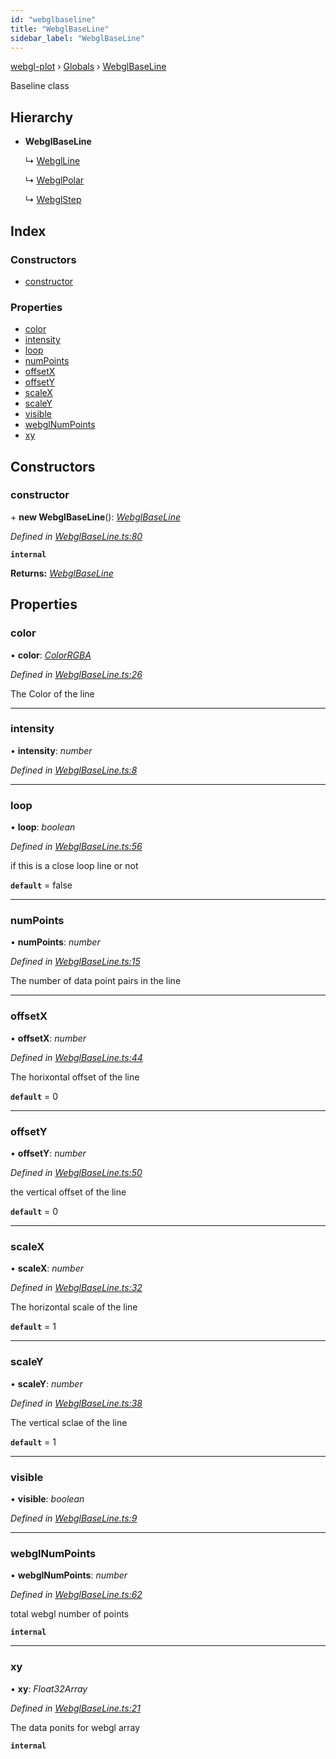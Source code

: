```yaml
---
id: "webglbaseline"
title: "WebglBaseLine"
sidebar_label: "WebglBaseLine"
---
```


[webgl-plot](../index.md) › [Globals](../globals.md) › [WebglBaseLine](webglbaseline.md)

Baseline class

## Hierarchy

* **WebglBaseLine**

  ↳ [WebglLine](webglline.md)

  ↳ [WebglPolar](webglpolar.md)

  ↳ [WebglStep](webglstep.md)

## Index

### Constructors

* [constructor](webglbaseline.md#constructor)

### Properties

* [color](webglbaseline.md#color)
* [intensity](webglbaseline.md#intensity)
* [loop](webglbaseline.md#loop)
* [numPoints](webglbaseline.md#numpoints)
* [offsetX](webglbaseline.md#offsetx)
* [offsetY](webglbaseline.md#offsety)
* [scaleX](webglbaseline.md#scalex)
* [scaleY](webglbaseline.md#scaley)
* [visible](webglbaseline.md#visible)
* [webglNumPoints](webglbaseline.md#webglnumpoints)
* [xy](webglbaseline.md#xy)

## Constructors

###  constructor

\+ **new WebglBaseLine**(): *[WebglBaseLine](webglbaseline.md)*

*Defined in [WebglBaseLine.ts:80](https://github.com/danchitnis/webgl-plot/blob/ee06299/src/WebglBaseLine.ts#L80)*

**`internal`** 

**Returns:** *[WebglBaseLine](webglbaseline.md)*

## Properties

###  color

• **color**: *[ColorRGBA](colorrgba.md)*

*Defined in [WebglBaseLine.ts:26](https://github.com/danchitnis/webgl-plot/blob/ee06299/src/WebglBaseLine.ts#L26)*

The Color of the line

___

###  intensity

• **intensity**: *number*

*Defined in [WebglBaseLine.ts:8](https://github.com/danchitnis/webgl-plot/blob/ee06299/src/WebglBaseLine.ts#L8)*

___

###  loop

• **loop**: *boolean*

*Defined in [WebglBaseLine.ts:56](https://github.com/danchitnis/webgl-plot/blob/ee06299/src/WebglBaseLine.ts#L56)*

if this is a close loop line or not

**`default`** = false

___

###  numPoints

• **numPoints**: *number*

*Defined in [WebglBaseLine.ts:15](https://github.com/danchitnis/webgl-plot/blob/ee06299/src/WebglBaseLine.ts#L15)*

The number of data point pairs in the line

___

###  offsetX

• **offsetX**: *number*

*Defined in [WebglBaseLine.ts:44](https://github.com/danchitnis/webgl-plot/blob/ee06299/src/WebglBaseLine.ts#L44)*

The horixontal offset of the line

**`default`** = 0

___

###  offsetY

• **offsetY**: *number*

*Defined in [WebglBaseLine.ts:50](https://github.com/danchitnis/webgl-plot/blob/ee06299/src/WebglBaseLine.ts#L50)*

the vertical offset of the line

**`default`** = 0

___

###  scaleX

• **scaleX**: *number*

*Defined in [WebglBaseLine.ts:32](https://github.com/danchitnis/webgl-plot/blob/ee06299/src/WebglBaseLine.ts#L32)*

The horizontal scale of the line

**`default`** = 1

___

###  scaleY

• **scaleY**: *number*

*Defined in [WebglBaseLine.ts:38](https://github.com/danchitnis/webgl-plot/blob/ee06299/src/WebglBaseLine.ts#L38)*

The vertical sclae of the line

**`default`** = 1

___

###  visible

• **visible**: *boolean*

*Defined in [WebglBaseLine.ts:9](https://github.com/danchitnis/webgl-plot/blob/ee06299/src/WebglBaseLine.ts#L9)*

___

###  webglNumPoints

• **webglNumPoints**: *number*

*Defined in [WebglBaseLine.ts:62](https://github.com/danchitnis/webgl-plot/blob/ee06299/src/WebglBaseLine.ts#L62)*

total webgl number of points

**`internal`** 

___

###  xy

• **xy**: *Float32Array*

*Defined in [WebglBaseLine.ts:21](https://github.com/danchitnis/webgl-plot/blob/ee06299/src/WebglBaseLine.ts#L21)*

The data ponits for webgl array

**`internal`**
